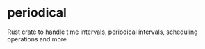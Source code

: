 # periodical

Rust crate to handle time intervals, periodical intervals, scheduling operations and more
